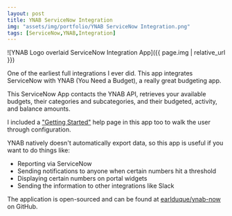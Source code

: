 ```yaml
---
layout: post
title: YNAB ServiceNow Integration
img: "assets/img/portfolio/YNAB ServiceNow Integration.png"
tags: [ServiceNow,YNAB,Integration]
---
```


![YNAB Logo overlaid ServiceNow Integration App]({{ page.img | relative_url }})

One of the earliest full integrations I ever did. This app integrates ServiceNow with YNAB (You Need a Budget), a really great budgeting app.<!--endexcerpt-->

This ServiceNow App contacts the YNAB API, retrieves your available budgets, their categories and subcategories, and their budgeted, activity, and balance amounts.

I included a ["Getting Started"](/ynabnow.html) help page in this app too to walk the user through configuration.

YNAB natively doesn't automatically export data, so this app is useful if you want to do things like:

- Reporting via ServiceNow
- Sending notifications to anyone when certain numbers hit a threshold
- Displaying certain numbers on portal widgets
- Sending the information to other integrations like Slack

The application is open-sourced and can be found at [earlduque/ynab-now](https://github.com/earlduque/ynab-now) on GitHub.